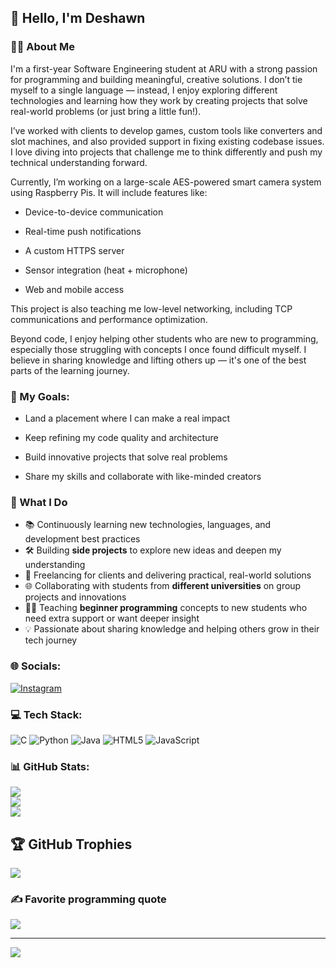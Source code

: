 ## 👋 Hello, I'm Deshawn

### 👨‍💻 About Me
I'm a first-year Software Engineering student at ARU with a strong passion for programming and building meaningful, creative solutions. I don’t tie myself to a single language — instead, I enjoy exploring different technologies and learning how they work by creating projects that solve real-world problems (or just bring a little fun!).

I’ve worked with clients to develop games, custom tools like converters and slot machines, and also provided support in fixing existing codebase issues. I love diving into projects that challenge me to think differently and push my technical understanding forward.

Currently, I’m working on a large-scale AES-powered smart camera system using Raspberry Pis. It will include features like:

- Device-to-device communication

- Real-time push notifications

- A custom HTTPS server

- Sensor integration (heat + microphone)

- Web and mobile access

This project is also teaching me low-level networking, including TCP communications and performance optimization.

Beyond code, I enjoy helping other students who are new to programming, especially those struggling with concepts I once found difficult myself. I believe in sharing knowledge and lifting others up — it's one of the best parts of the learning journey.

### 🌱 My Goals:
- Land a placement where I can make a real impact

- Keep refining my code quality and architecture

- Build innovative projects that solve real problems

- Share my skills and collaborate with like-minded creators

### 💼 What I Do

- 📚 Continuously learning new technologies, languages, and development best practices  
- 🛠️ Building **side projects** to explore new ideas and deepen my understanding  
- 🤝 Freelancing for clients and delivering practical, real-world solutions  
- 🌐 Collaborating with students from **different universities** on group projects and innovations  
- 👨‍🏫 Teaching **beginner programming** concepts to new students who need extra support or want deeper insight  
- 💡 Passionate about sharing knowledge and helping others grow in their tech journey  


### 🌐 Socials:
[![Instagram](https://img.shields.io/badge/Instagram-%23E4405F.svg?logo=Instagram&logoColor=white)](https://instagram.com/https://www.instagram.com/_multi_colours__jesus_/?next=%2F&hl=en) 

### 💻 Tech Stack:
![C](https://img.shields.io/badge/c-%2300599C.svg?style=for-the-badge&logo=c&logoColor=white) ![Python](https://img.shields.io/badge/python-3670A0?style=for-the-badge&logo=python&logoColor=ffdd54) ![Java](https://img.shields.io/badge/java-%23ED8B00.svg?style=for-the-badge&logo=openjdk&logoColor=white) ![HTML5](https://img.shields.io/badge/html5-%23E34F26.svg?style=for-the-badge&logo=html5&logoColor=white) ![JavaScript](https://img.shields.io/badge/javascript-%23323330.svg?style=for-the-badge&logo=javascript&logoColor=%23F7DF1E)

### 📊 GitHub Stats:
![](https://github-readme-stats.vercel.app/api?username=DjDesh123&theme=dark&hide_border=false&include_all_commits=true&count_private=false)<br/>
![](https://nirzak-streak-stats.vercel.app/?user=DjDesh123&theme=dark&hide_border=false)<br/>
![](https://github-readme-stats.vercel.app/api/top-langs/?username=DjDesh123&theme=dark&hide_border=false&include_all_commits=true&count_private=false&layout=compact)

## 🏆 GitHub Trophies
![](https://github-profile-trophy.vercel.app/?username=DjDesh123&theme=radical&no-frame=false&no-bg=false&margin-w=4)

### ✍️ Favorite programming quote
![](https://quotes-github-readme.vercel.app/api?type=vetical&theme=radical)

---
[![](https://visitcount.itsvg.in/api?id=DjDesh123&icon=0&color=0)](https://visitcount.itsvg.in)

<!-- Proudly created with GPRM ( https://gprm.itsvg.in ) -->
